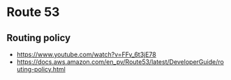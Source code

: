 # Route 53

## Routing policy
* https://www.youtube.com/watch?v=FFv_6t3jE78
* https://docs.aws.amazon.com/en_pv/Route53/latest/DeveloperGuide/routing-policy.html
